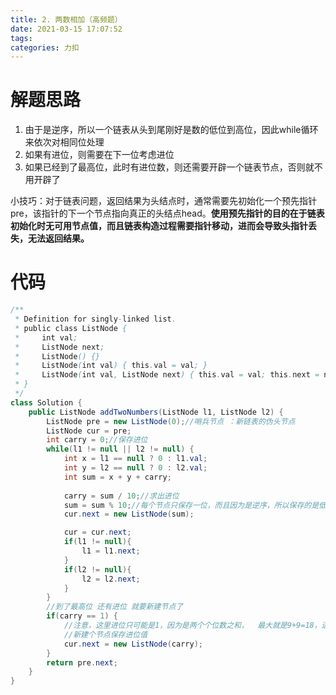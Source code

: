 ```yaml
---
title: 2. 两数相加（高频题）
date: 2021-03-15 17:07:52
tags: 
categories: 力扣
---
```


<!--more-->

# 解题思路

1.  由于是逆序，所以一个链表从头到尾刚好是数的低位到高位，因此while循环来依次对相同位处理
2.  如果有进位，则需要在下一位考虑进位
3.  如果已经到了最高位，此时有进位数，则还需要开辟一个链表节点，否则就不用开辟了

小技巧：对于链表问题，返回结果为头结点时，通常需要先初始化一个预先指针 pre，该指针的下一个节点指向真正的头结点head。**使用预先指针的目的在于链表初始化时无可用节点值，而且链表构造过程需要指针移动，进而会导致头指针丢失，无法返回结果。**

# 代码

```java
/**
 * Definition for singly-linked list.
 * public class ListNode {
 *     int val;
 *     ListNode next;
 *     ListNode() {}
 *     ListNode(int val) { this.val = val; }
 *     ListNode(int val, ListNode next) { this.val = val; this.next = next; }
 * }
 */
class Solution {
    public ListNode addTwoNumbers(ListNode l1, ListNode l2) {
        ListNode pre = new ListNode(0);//哨兵节点 ：新链表的伪头节点
        ListNode cur = pre;
        int carry = 0;//保存进位
        while(l1 != null || l2 != null) {
            int x = l1 == null ? 0 : l1.val;
            int y = l2 == null ? 0 : l2.val;
            int sum = x + y + carry;
            
            carry = sum / 10;//求出进位
            sum = sum % 10;//每个节点只保存一位，而且因为是逆序，所以保存的是低位
            cur.next = new ListNode(sum);

            cur = cur.next;
            if(l1 != null){
                l1 = l1.next;
            }
            if(l2 != null){
                l2 = l2.next;
            }
        }
        //到了最高位 还有进位 就要新建节点了
        if(carry == 1) {
            //注意，这里进位只可能是1，因为是两个个位数之和，  最大就是9+9=18，进位为1
            //新建个节点保存进位值
            cur.next = new ListNode(carry);
        }
        return pre.next;
    }
}
```